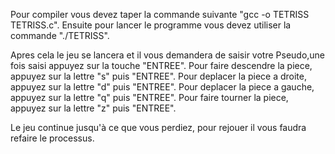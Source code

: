 Pour compiler vous devez taper la commande suivante "gcc -o TETRISS TETRISS.c".
Ensuite pour lancer le programme vous devez utiliser la commande "./TETRISS".

Apres cela le jeu se lancera et il vous demandera de saisir votre Pseudo,une fois saisi appuyez sur la touche "ENTREE".
Pour faire descendre la piece, appuyez sur la lettre "s" puis "ENTREE".
Pour deplacer la piece a droite, appuyez sur la lettre "d" puis "ENTREE".
Pour deplacer la piece a gauche, appuyez sur la lettre "q" puis "ENTREE".
Pour faire tourner la piece, appuyez sur la lettre "z" puis "ENTREE".

Le jeu continue jusqu'à ce que vous perdiez, pour rejouer il vous faudra refaire le processus.
